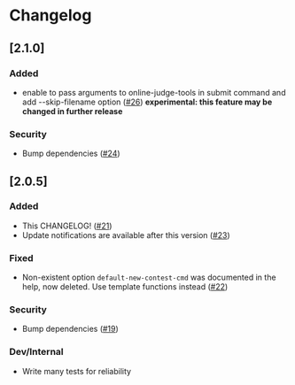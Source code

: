 # Changelog

## [2.1.0]
### Added
- enable to pass arguments to online-judge-tools in submit command and add --skip-filename option ([#26](https://github.com/Tatamo/atcoder-cli/pull/26)) **experimental: this feature may be changed in further release**
### Security
- Bump dependencies ([#24](https://github.com/Tatamo/atcoder-cli/pull/24))

## [2.0.5]
### Added
- This CHANGELOG! ([#21](https://github.com/Tatamo/atcoder-cli/pull/21))
- Update notifications are available after this version ([#23](https://github.com/Tatamo/atcoder-cli/pull/23))
### Fixed
- Non-existent option `default-new-contest-cmd` was documented in the help, now deleted. Use template functions instead ([#22](https://github.com/Tatamo/atcoder-cli/pull/22))
### Security
- Bump dependencies ([#19](https://github.com/Tatamo/atcoder-cli/pull/19))
### Dev/Internal
- Write many tests for reliability
